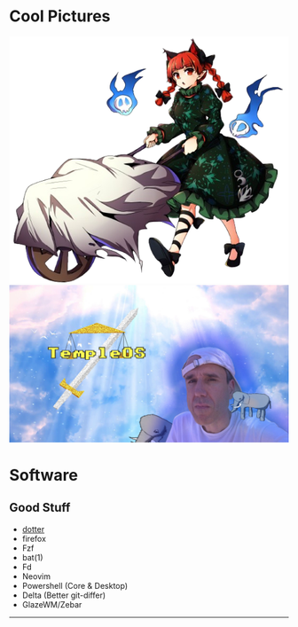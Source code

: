 # Cool Pictures

![Orin](/pics/RinNoBG.png)
![RIP Terry](/pics/RIPTerry.jpg)

# Software 

## Good Stuff

- [dotter](http://www.github.com/SuperCuber/dotter)
- firefox
- Fzf
- bat(1)
- Fd
- Neovim
- Powershell (Core & Desktop)
- Delta (Better git-differ)
- GlazeWM/Zebar

---


